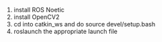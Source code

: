 1. install ROS Noetic
2. install OpenCV2
3. cd into catkin_ws and do source devel/setup.bash
4. roslaunch the appropriate launch file